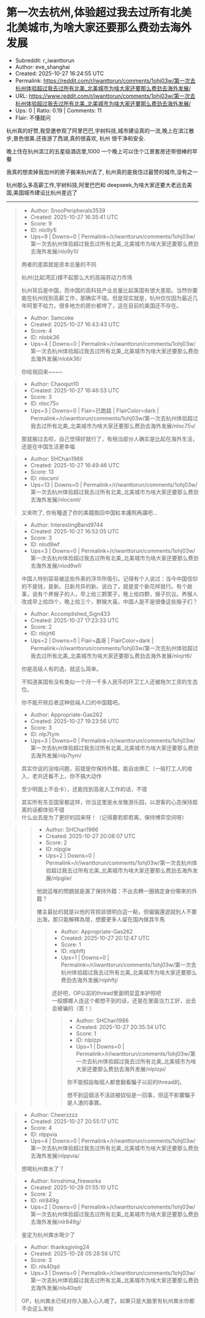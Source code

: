 # 第一次去杭州,体验超过我去过所有北美 北美城市,为啥大家还要那么费劲去海外发展

- Subreddit: r_iwanttorun
- Author: eve_shanghai
- Created: 2025-10-27 16:24:55 UTC
- Permalink: https://reddit.com/r/iwanttorun/comments/1ohj03w/第一次去杭州体验超过我去过所有北美_北美城市为啥大家还要那么费劲去海外发展/
- URL: https://www.reddit.com/r/iwanttorun/comments/1ohj03w/第一次去杭州体验超过我去过所有北美_北美城市为啥大家还要那么费劲去海外发展/
- Ups: 0 | Ratio: 0.19 | Comments: 11
- Flair: 不懂就问


杭州真的好赞,我受邀参观了阿里巴巴,宇树科技,城市建设真的一流,晚上在滨江散步,景色很美.还夜游了西湖,真的很喜欢,
杭州 很干净和安全.

晚上住在杭州滨江的五星级酒店里,1000
一个晚上可以住个江景套房还带很棒的早餐

我真的想卖掉我加州的房子搬来杭州去了,
杭州真的是我住过最赞的城市,没有之一

杭州那么多高薪工作,宇树科技,阿里巴巴和
deepseek,为啥大家还要大老远去美国,美国城市建设比杭州差远了


---

> - Author: SnooPeripherals3539
> - Created: 2025-10-27 16:35:41 UTC
> - Score: 9
> - ID: nlo9y1l
> - Ups=9 | Downs=0 | Permalink=/r/iwanttorun/comments/1ohj03w/第一次去杭州体验超过我去过所有北美_北美城市为啥大家还要那么费劲去海外发展/nlo9y1l/
>
> 两者的差距就是资本总量的不同
> 
> 杭州(比起湾区)撑不起那么大的高端劳动力市场
> 
> 杭州背后是中国，而中国的高科技产业总量比起美国有很大差距。当然你要能在杭州找到高薪工作，那确实不错。但是现实就是，杭州仅仅因为最近几年阿里不给力，很多地方的房价都垮了，这在目前的美国还不存在。

> - Author: 3amcoke
> - Created: 2025-10-27 16:43:43 UTC
> - Score: 4
> - ID: nlobk36
> - Ups=4 | Downs=0 | Permalink=/r/iwanttorun/comments/1ohj03w/第一次去杭州体验超过我去过所有北美_北美城市为啥大家还要那么费劲去海外发展/nlobk36/
>
> 你给我回来~~~~

> - Author: Chaoqun10
> - Created: 2025-10-27 16:46:53 UTC
> - Score: 3
> - ID: nloc75v
> - Ups=3 | Downs=0 | Flair=已跑路 | FlairColor=dark | Permalink=/r/iwanttorun/comments/1ohj03w/第一次去杭州体验超过我去过所有北美_北美城市为啥大家还要那么费劲去海外发展/nloc75v/
>
> 那就搬过去呗，自己觉得好就行了，有相当部分人确实是比起在海外生活，还是在中国生活更幸福

> - Author: SHChan1986
> - Created: 2025-10-27 16:49:46 UTC
> - Score: 13
> - ID: nlocsml
> - Ups=13 | Downs=0 | Permalink=/r/iwanttorun/comments/1ohj03w/第一次去杭州体验超过我去过所有北美_北美城市为啥大家还要那么费劲去海外发展/nlocsml/
>
> 又來吹了, 你有種退了你的美籍換回中国紅本護照再講吧...

> - Author: InterestingBand9744
> - Created: 2025-10-27 16:52:05 UTC
> - Score: 3
> - ID: nlod9wf
> - Ups=3 | Downs=0 | Permalink=/r/iwanttorun/comments/1ohj03w/第一次去杭州体验超过我去过所有北美_北美城市为啥大家还要那么费劲去海外发展/nlod9wf/
>
> 中国人特别容易被这些外表的浮华所吸引。记得有个人说过：当今中国信仰的不是钱，是新。日新月异的新。说白了，就是变个新花样就行。有个故事，说有个养猴子的人，早上给三颗栗子，晚上给四颗，猴子抗议。养猴人改成早上给四个，晚上给三个，群猴大喜。中国人是不是很像这些猴子们？

> - Author: Accomplished_Sign433
> - Created: 2025-10-27 17:23:33 UTC
> - Score: 2
> - ID: nlojrt6
> - Ups=2 | Downs=0 | Flair=晶哥 | FlairColor=dark | Permalink=/r/iwanttorun/comments/1ohj03w/第一次去杭州体验超过我去过所有北美_北美城市为啥大家还要那么费劲去海外发展/nlojrt6/
>
> 你是高级人有的选，就这么简单。
> 
> 不知道美国有没有类似一个月一千多人民币的环卫工人还被拖欠工资的生态位。
> 
> 你不能开除后者这种低端人口的中国籍吧。

> - Author: Appropriate-Gas262
> - Created: 2025-10-27 19:23:56 UTC
> - Score: 3
> - ID: nlp7tym
> - Ups=3 | Downs=0 | Permalink=/r/iwanttorun/comments/1ohj03w/第一次去杭州体验超过我去过所有北美_北美城市为啥大家还要那么费劲去海外发展/nlp7tym/
>
> 其实你说的没啥问题，前提是你保持外籍，能自由换汇（一般打工人的收入，老共还看不上，你不搞大动作
> 
> 至少明面上不会卡），还能找到高收入工作的话，不错
> 
> 其实所有东亚国家都这样，你当这里是水龙敬游乐园，以游客的心态保持距离的话都体验不错  
> 什么出去是为了更好的回来呀！（记得要若即若离，保持博弈空间呀）

>> - Author: SHChan1986
>> - Created: 2025-10-27 20:08:07 UTC
>> - Score: 2
>> - ID: nlpgiie
>> - Ups=2 | Downs=0 | Permalink=/r/iwanttorun/comments/1ohj03w/第一次去杭州体验超过我去过所有北美_北美城市为啥大家还要那么费劲去海外发展/nlpgiie/
>>
>> 他說這堆的問題就是漏了保持外籍：不出去轉一圈搞定身份哪來的外籍？
>> 
>> 樓主最扯的就是以他的背掠該很明白這一點，但偏偏還遊說別人不要出海，那只能解釋為壞，想要更多人留在国內做其牛馬

>>> - Author: Appropriate-Gas262
>>> - Created: 2025-10-27 20:12:47 UTC
>>> - Score: 1
>>> - ID: nlphftj
>>> - Ups=1 | Downs=0 | Permalink=/r/iwanttorun/comments/1ohj03w/第一次去杭州体验超过我去过所有北美_北美城市为啥大家还要那么费劲去海外发展/nlphftj/
>>>
>>> 还好吧，OP以前的thread里面明显蓝本护照吧  
>>> 一般娜娜人连这个都想不到的话，还是在里面当力工好，出去会被骗的（乖！）

>>>> - Author: SHChan1986
>>>> - Created: 2025-10-27 20:35:34 UTC
>>>> - Score: 1
>>>> - ID: nlplzpi
>>>> - Ups=1 | Downs=0 | Permalink=/r/iwanttorun/comments/1ohj03w/第一次去杭州体验超过我去过所有北美_北美城市为啥大家还要那么费劲去海外发展/nlplzpi/
>>>>
>>>> 你不能假設每個人都會翻看騙子以前的thread的。
>>>> 
>>>> 想不到這個活不活該被奴役是一回事，但這不影響騙子是人渣的事實。

> - Author: Cheerzzzz
> - Created: 2025-10-27 20:55:17 UTC
> - Score: 4
> - ID: nlppvia
> - Ups=4 | Downs=0 | Permalink=/r/iwanttorun/comments/1ohj03w/第一次去杭州体验超过我去过所有北美_北美城市为啥大家还要那么费劲去海外发展/nlppvia/
>
> 想喝杭州粪水了？

> - Author: hiroshima_fireworks
> - Created: 2025-10-28 01:55:10 UTC
> - Score: 2
> - ID: nlr849g
> - Ups=2 | Downs=0 | Permalink=/r/iwanttorun/comments/1ohj03w/第一次去杭州体验超过我去过所有北美_北美城市为啥大家还要那么费劲去海外发展/nlr849g/
>
> 鉴定为杭州粪水喝少了

> - Author: thanksgiving24
> - Created: 2025-10-28 05:28:58 UTC
> - Score: 3
> - ID: nls40qd
> - Ups=3 | Downs=0 | Permalink=/r/iwanttorun/comments/1ohj03w/第一次去杭州体验超过我去过所有北美_北美城市为啥大家还要那么费劲去海外发展/nls40qd/
>
> OP，杭州粪水已经对你入脑入心入魂了。如果只是大脑里有杭州粪水你都不会这么发帖
